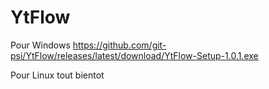 # YtFlow

Pour Windows
https://github.com/git-psi/YtFlow/releases/latest/download/YtFlow-Setup-1.0.1.exe

Pour Linux
tout bientot